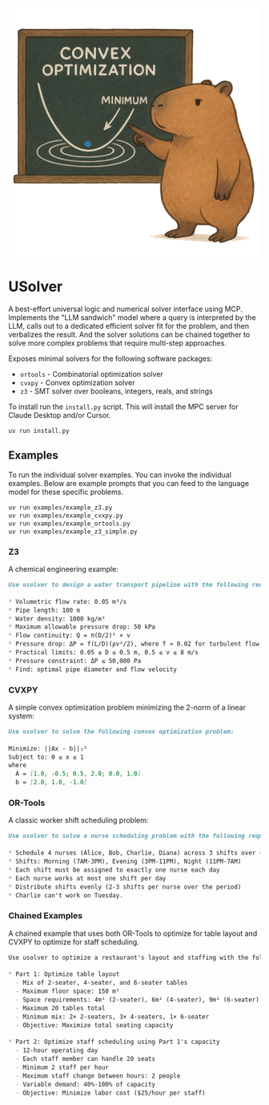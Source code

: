 <p align="center">
    <img src=".github/logo.png" width="500px" alt="usolver">
</p>

# USolver

A best-effort universal logic and numerical solver interface using MCP. Implements the "LLM sandwich" model where a query is interpreted by the LLM, calls out to a dedicated efficient solver fit for the problem, and then verbalizes the result. And the solver solutions can be chained together to solve more complex problems that require multi-step approaches.

Exposes minimal solvers for the following software packages:

* `ortools` - Combinatorial optimization solver
* `cvxpy` - Convex optimization solver
* `z3` - SMT solver over booleans, integers, reals, and strings

To install run the `install.py` script. This will install the MPC server for Claude Desktop and/or Cursor.

```shell
uv run install.py
```

## Examples

To run the individual solver examples. You can invoke the individual examples. Below are example prompts that you can feed to the language model for these specific problems.

```shell
uv run examples/example_z3.py
uv run examples/example_cvxpy.py
uv run examples/example_ortools.py
uv run examples/example_z3_simple.py
```

### Z3

A chemical engineering example:

```markdown
Use usolver to design a water transport pipeline with the following requirements:

* Volumetric flow rate: 0.05 m³/s
* Pipe length: 100 m
* Water density: 1000 kg/m³
* Maximum allowable pressure drop: 50 kPa
* Flow continuity: Q = π(D/2)² × v
* Pressure drop: ΔP = f(L/D)(ρv²/2), where f ≈ 0.02 for turbulent flow
* Practical limits: 0.05 ≤ D ≤ 0.5 m, 0.5 ≤ v ≤ 8 m/s
* Pressure constraint: ΔP ≤ 50,000 Pa
* Find: optimal pipe diameter and flow velocity
```

### CVXPY

A simple convex optimization problem minimizing the 2-norm of a linear system:

```markdown
Use usolver to solve the following convex optimization problem:

Minimize: ||Ax - b||₂²
Subject to: 0 ≤ x ≤ 1
where 
  A = [1.0, -0.5; 0.5, 2.0; 0.0, 1.0] 
  b = [2.0, 1.0, -1.0]
```

### OR-Tools

A classic worker shift scheduling problem:

```markdown
Use usolver to solve a nurse scheduling problem with the following requirements:

* Schedule 4 nurses (Alice, Bob, Charlie, Diana) across 3 shifts over (Monday, Tuesday, Wednesday)
* Shifts: Morning (7AM-3PM), Evening (3PM-11PM), Night (11PM-7AM)
* Each shift must be assigned to exactly one nurse each day
* Each nurse works at most one shift per day
* Distribute shifts evenly (2-3 shifts per nurse over the period)
* Charlie can't work on Tuesday.
```

### Chained Examples

A chained example that uses both OR-Tools to optimize for table layout and CVXPY to optimize for staff scheduling.

```markdown
Use usolver to optimize a restaurant's layout and staffing with the following requirements in two parts. Use combinatorial optimization to optimize for table layout and convex optimization to optimize for staff scheduling.

* Part 1: Optimize table layout
  - Mix of 2-seater, 4-seater, and 6-seater tables
  - Maximum floor space: 150 m²
  - Space requirements: 4m² (2-seater), 6m² (4-seater), 9m² (6-seater)
  - Maximum 20 tables total
  - Minimum mix: 2× 2-seaters, 3× 4-seaters, 1× 6-seater
  - Objective: Maximize total seating capacity

* Part 2: Optimize staff scheduling using Part 1's capacity
  - 12-hour operating day
  - Each staff member can handle 20 seats
  - Minimum 2 staff per hour
  - Maximum staff change between hours: 2 people
  - Variable demand: 40%-100% of capacity
  - Objective: Minimize labor cost ($25/hour per staff)
```
